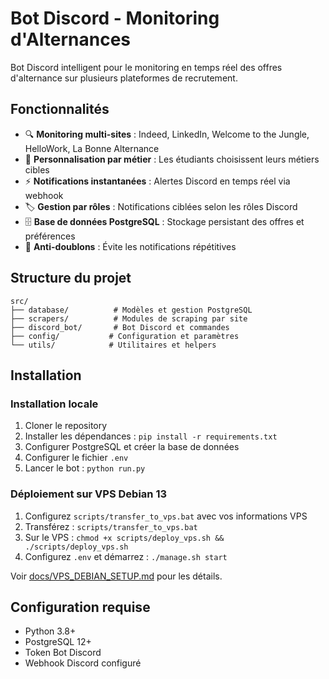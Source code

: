 # Bot Discord - Monitoring d'Alternances

Bot Discord intelligent pour le monitoring en temps réel des offres d'alternance sur plusieurs plateformes de recrutement.

## Fonctionnalités

- 🔍 **Monitoring multi-sites** : Indeed, LinkedIn, Welcome to the Jungle, HelloWork, La Bonne Alternance
- 🎯 **Personnalisation par métier** : Les étudiants choisissent leurs métiers cibles
- ⚡ **Notifications instantanées** : Alertes Discord en temps réel via webhook
- 🏷️ **Gestion par rôles** : Notifications ciblées selon les rôles Discord
- 🗄️ **Base de données PostgreSQL** : Stockage persistant des offres et préférences
- 🤖 **Anti-doublons** : Évite les notifications répétitives

## Structure du projet

```
src/
├── database/          # Modèles et gestion PostgreSQL
├── scrapers/          # Modules de scraping par site
├── discord_bot/       # Bot Discord et commandes
├── config/           # Configuration et paramètres
└── utils/            # Utilitaires et helpers
```

## Installation

### Installation locale
1. Cloner le repository
2. Installer les dépendances : `pip install -r requirements.txt`
3. Configurer PostgreSQL et créer la base de données
4. Configurer le fichier `.env`
5. Lancer le bot : `python run.py`

### Déploiement sur VPS Debian 13
1. Configurez `scripts/transfer_to_vps.bat` avec vos informations VPS
2. Transférez : `scripts/transfer_to_vps.bat`
3. Sur le VPS : `chmod +x scripts/deploy_vps.sh && ./scripts/deploy_vps.sh`
4. Configurez `.env` et démarrez : `./manage.sh start`

Voir [docs/VPS_DEBIAN_SETUP.md](docs/VPS_DEBIAN_SETUP.md) pour les détails.

## Configuration requise

- Python 3.8+
- PostgreSQL 12+
- Token Bot Discord
- Webhook Discord configuré